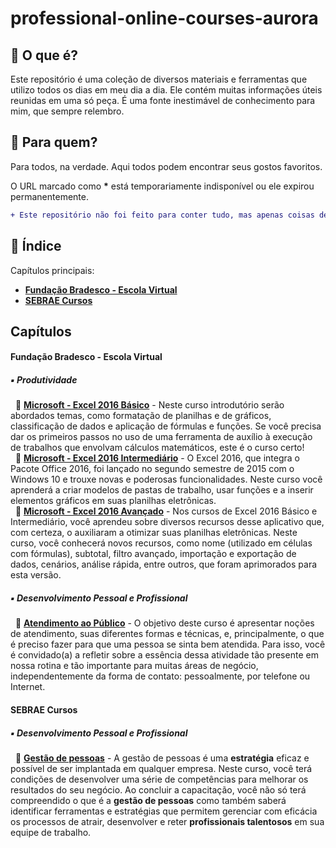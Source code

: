 # professional-online-courses-aurora

## :notebook_with_decorative_cover:&nbsp;O que é?

Este repositório é uma coleção de diversos materiais e ferramentas que utilizo todos os dias em meu dia a dia. Ele contém muitas informações úteis reunidas em uma só peça.  É uma fonte inestimável de conhecimento para mim, que sempre relembro.

## :restroom:&nbsp;Para quem?

Para todos, na verdade. Aqui todos podem encontrar seus gostos favoritos.

O URL marcado como **\*** está temporariamente indisponível ou ele expirou permanentemente.

```diff
+ Este repositório não foi feito para conter tudo, mas apenas coisas de boa qualidade.
```

## :seedling: Índice

Capítulos principais:

- [**Fundação Bradesco - Escola Virtual**](#Fundação+Bradesco+-+Escola+Virtual)
- [**SEBRAE Cursos**](#Sebrae-Cursos)

## Capítulos

#### Fundação Bradesco - Escola Virtual

##### :black_small_square: Produtividade

<p>
&nbsp;&nbsp;🔸️ <a href="https://www.ev.org.br/cursos/microsoft-excel-2016-basico"><b>Microsoft - Excel 2016 Básico</b></a> - Neste curso introdutório serão abordados temas, como formatação de planilhas e de gráficos, classificação de dados e aplicação de fórmulas e funções. Se você precisa dar os primeiros passos no uso de uma ferramenta de auxílio à execução de trabalhos que envolvam cálculos matemáticos, este é o curso certo!<br>
&nbsp;&nbsp;🔸 <a href="https://www.ev.org.br/cursos/microsoft-excel-2016-intermediario"><b>Microsoft - Excel 2016 Intermediário</b></a> - O Excel 2016, que integra o Pacote Office 2016, foi lançado no segundo semestre de 2015 com o Windows 10 e trouxe novas e poderosas funcionalidades. Neste curso você aprenderá a criar modelos de pastas de trabalho, usar funções e a inserir elementos gráficos em suas planilhas eletrônicas.<br>
&nbsp;&nbsp;🔸️ <a href="https://www.ev.org.br/cursos/microsoft-excel-2016-avancado"><b>Microsoft - Excel 2016 Avançado</b></a> - Nos cursos de Excel 2016 Básico e Intermediário, você aprendeu sobre diversos recursos desse aplicativo que, com certeza, o auxiliaram a otimizar suas planilhas eletrônicas. Neste curso, você conhecerá novos recursos, como nome (utilizado em células com fórmulas), subtotal, filtro avançado, importação e exportação de dados, cenários, análise rápida, entre outros, que foram aprimorados para esta versão.<br>
</p>

##### :black_small_square: Desenvolvimento Pessoal e Profissional

<p>
&nbsp;&nbsp;🔸 <a href="https://www.ev.org.br/cursos/atendimento-ao-publico"><b>Atendimento ao Público</b></a> - O objetivo deste curso é apresentar noções de atendimento, suas diferentes formas e técnicas, e, principalmente, o que é preciso fazer para que uma pessoa se sinta bem atendida. Para isso, você é convidado(a) a refletir sobre a essência dessa atividade tão presente em nossa rotina e tão importante para muitas áreas de negócio, independentemente da forma de contato: pessoalmente, por telefone ou Internet.<br>
</p>

#### SEBRAE Cursos

##### :black_small_square: Desenvolvimento Pessoal e Profissional

<p>
&nbsp;&nbsp;🔸 <a href="https://sebrae.com.br/sites/PortalSebrae/cursosonline/gestao-de-pessoas,eda0b8a6a28bb610VgnVCM1000004c00210aRCRD"><b>Gestão de pessoas</b></a> - A gestão de pessoas é uma <b>estratégia</b> eficaz e possível de ser implantada em qualquer empresa. Neste curso, você terá condições de desenvolver uma série de competências para melhorar os resultados do seu negócio. Ao concluir a capacitação, você não só terá compreendido o que é a <b>gestão de pessoas</b> como também saberá identificar ferramentas e estratégias que permitem gerenciar com eficácia os processos de atrair, desenvolver e reter <b>profissionais talentosos</b> em sua equipe de trabalho.<br>
</p>
